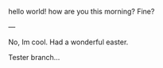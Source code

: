 hello world!
how are you this morning?
Fine?


— 

No, Im cool. Had a wonderful easter.

Tester branch…
